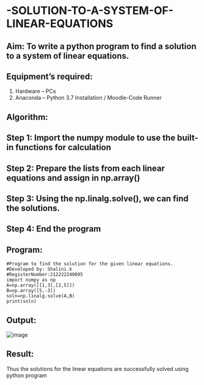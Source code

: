 # -SOLUTION-TO-A-SYSTEM-OF-LINEAR-EQUATIONS
## Aim: To write a python program to find a solution to a system of linear equations.
## Equipment’s required:
1. 	Hardware – PCs
2. 	Anaconda – Python 3.7 Installation / Moodle-Code Runner
## Algorithm:
## Step 1: Import the numpy module to use the built-in functions for calculation
## Step 2: Prepare the lists from each linear equations and assign in np.array()
## Step 3: Using the np.linalg.solve(), we can find the solutions.
## Step 4: End the program
## Program:
```
#Program to find the solution for the given linear equations.
#Developed by: Shalini.k
#RegisterNumber:212222240095
import numpy as np
A=np.array([[1,3],[2,5]])
B=np.array([5,-3])
soln=np.linalg.solve(A,B)
print(soln)
```
## Output:
![image](https://github.com/shalinikannan23/-SOLUTION-TO-A-SYSTEM-OF-LINEAR-EQUATIONS/assets/118656529/e898297f-4b07-406e-a340-8ab9ccbeed22)
## Result: 
Thus the solutions for the linear equations are successfully solved using python program

